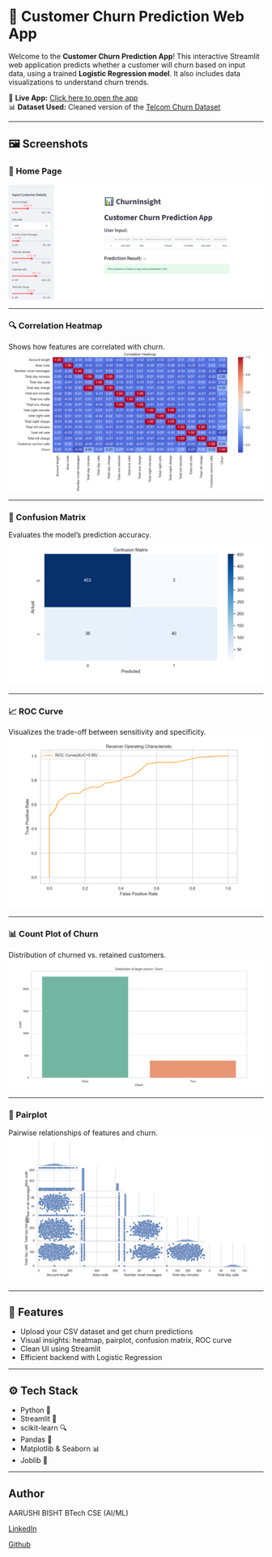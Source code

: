 # 🧠 Customer Churn Prediction Web App

Welcome to the **Customer Churn Prediction App**! This interactive Streamlit web application predicts whether a customer will churn based on input data, using a trained **Logistic Regression model**. It also includes data visualizations to understand churn trends.

🔗 **Live App:** [Click here to open the app](https://churninsight-customer-churn-prediction-app-9tanflewkrnsz33tcpn.streamlit.app/)  
📊 **Dataset Used:** Cleaned version of the [Telcom Churn Dataset](https://www.kaggle.com/datasets/mnassrib/telecom-churn-datasets)

---

## 🖼️ Screenshots

### 📍 Home Page
![Main Page](screenshots/main_img.png)

---

### 🔍 Correlation Heatmap
Shows how features are correlated with churn.
![Correlation Heatmap](screenshots/correlation_heatmap.png)

---

### 🔢 Confusion Matrix
Evaluates the model’s prediction accuracy.
![Confusion Matrix](screenshots/confusion_matrix.png)

---

### 📈 ROC Curve
Visualizes the trade-off between sensitivity and specificity.
![ROC Curve](screenshots/receiver_operating_characteristic.png)

---

### 📊 Count Plot of Churn
Distribution of churned vs. retained customers.
![Countplot](screenshots/countplot.png)

---

### 🔁 Pairplot
Pairwise relationships of features and churn.
![Pairplot](screenshots/pairplot.png)

---

## 🧠 Features

- Upload your CSV dataset and get churn predictions
- Visual insights: heatmap, pairplot, confusion matrix, ROC curve
- Clean UI using Streamlit
- Efficient backend with Logistic Regression

---

## ⚙️ Tech Stack

- Python 🐍
- Streamlit 🎈
- scikit-learn 🔍
- Pandas 📘
- Matplotlib & Seaborn 📊
- Joblib 💾

---

## Author 

AARUSHI BISHT
BTech CSE (AI/ML)

[LinkedIn](www.linkedin.com/in/aarushi-bisht-b08508231)

[Github](https://github.com/aarushibisht01)